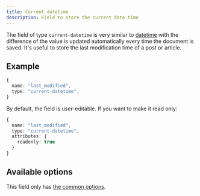 ```yaml
---
title: Current datetime
description: Field to store the current date time
---
```


The field of type `current-datetime` is very similar to
[datetime](./datetime.md) with the difference of the value is updated
automatically every time the document is saved. It's useful to store the last
modification time of a post or article.

## Example

```ts
{
  name: "last_modified",
  type: "current-datetime",
}
```

By default, the field is user-editable. If you want to make it read only:

```ts
{
  name: "last_modified",
  type: "current-datetime",
  attributes: {
    readonly: true
  }
}
```

## Available options

This field only has [the common options](./index.md#common-field-options).
